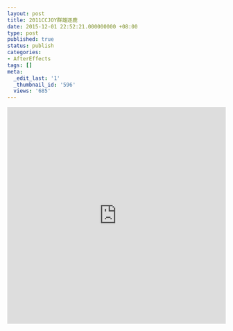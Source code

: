 ```yaml
---
layout: post
title: 2011CCJOY群雄逐鹿
date: 2015-12-01 22:52:21.000000000 +08:00
type: post
published: true
status: publish
categories:
- AfterEffects
tags: []
meta:
  _edit_last: '1'
  _thumbnail_id: '596'
  views: '685'
---
```

<iframe src="http://www.tudou.com/programs/view/html5embed.action?type=0&code=jJRVqxQWuqM&lcode=&resourceId=48069092_06_05_99" allowtransparency="true" allowfullscreen="true" allowfullscreeninteractive="true" scrolling="no" border="0" frameborder="0" style="width:100%;height:500px;"></iframe>